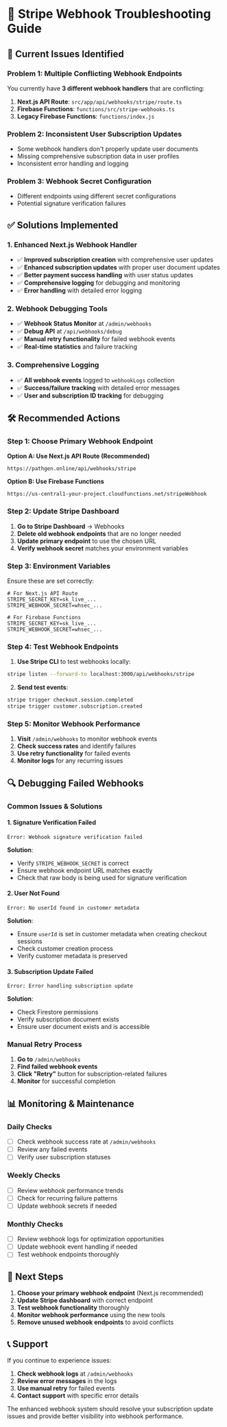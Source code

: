 # 🔧 Stripe Webhook Troubleshooting Guide

## 🚨 Current Issues Identified

### **Problem 1: Multiple Conflicting Webhook Endpoints**
You currently have **3 different webhook handlers** that are conflicting:

1. **Next.js API Route**: `src/app/api/webhooks/stripe/route.ts`
2. **Firebase Functions**: `functions/src/stripe-webhooks.ts` 
3. **Legacy Firebase Functions**: `functions/index.js`

### **Problem 2: Inconsistent User Subscription Updates**
- Some webhook handlers don't properly update user documents
- Missing comprehensive subscription data in user profiles
- Inconsistent error handling and logging

### **Problem 3: Webhook Secret Configuration**
- Different endpoints using different secret configurations
- Potential signature verification failures

## ✅ Solutions Implemented

### **1. Enhanced Next.js Webhook Handler**
- ✅ **Improved subscription creation** with comprehensive user updates
- ✅ **Enhanced subscription updates** with proper user document updates
- ✅ **Better payment success handling** with user status updates
- ✅ **Comprehensive logging** for debugging and monitoring
- ✅ **Error handling** with detailed error logging

### **2. Webhook Debugging Tools**
- ✅ **Webhook Status Monitor** at `/admin/webhooks`
- ✅ **Debug API** at `/api/webhooks/debug`
- ✅ **Manual retry functionality** for failed webhook events
- ✅ **Real-time statistics** and failure tracking

### **3. Comprehensive Logging**
- ✅ **All webhook events** logged to `webhookLogs` collection
- ✅ **Success/failure tracking** with detailed error messages
- ✅ **User and subscription ID tracking** for debugging

## 🛠️ Recommended Actions

### **Step 1: Choose Primary Webhook Endpoint**

**Option A: Use Next.js API Route (Recommended)**
```
https://pathgen.online/api/webhooks/stripe
```

**Option B: Use Firebase Functions**
```
https://us-central1-your-project.cloudfunctions.net/stripeWebhook
```

### **Step 2: Update Stripe Dashboard**

1. **Go to Stripe Dashboard** → Webhooks
2. **Delete old webhook endpoints** that are no longer needed
3. **Update primary endpoint** to use the chosen URL
4. **Verify webhook secret** matches your environment variables

### **Step 3: Environment Variables**

Ensure these are set correctly:

```env
# For Next.js API Route
STRIPE_SECRET_KEY=sk_live_...
STRIPE_WEBHOOK_SECRET=whsec_...

# For Firebase Functions
STRIPE_SECRET_KEY=sk_live_...
STRIPE_WEBHOOK_SECRET=whsec_...
```

### **Step 4: Test Webhook Endpoints**

1. **Use Stripe CLI** to test webhooks locally:
```bash
stripe listen --forward-to localhost:3000/api/webhooks/stripe
```

2. **Send test events**:
```bash
stripe trigger checkout.session.completed
stripe trigger customer.subscription.created
```

### **Step 5: Monitor Webhook Performance**

1. **Visit** `/admin/webhooks` to monitor webhook events
2. **Check success rates** and identify failures
3. **Use retry functionality** for failed events
4. **Monitor logs** for any recurring issues

## 🔍 Debugging Failed Webhooks

### **Common Issues & Solutions**

#### **1. Signature Verification Failed**
```
Error: Webhook signature verification failed
```
**Solution**: 
- Verify `STRIPE_WEBHOOK_SECRET` is correct
- Ensure webhook endpoint URL matches exactly
- Check that raw body is being used for signature verification

#### **2. User Not Found**
```
Error: No userId found in customer metadata
```
**Solution**:
- Ensure `userId` is set in customer metadata when creating checkout sessions
- Check customer creation process
- Verify customer metadata is preserved

#### **3. Subscription Update Failed**
```
Error: Error handling subscription update
```
**Solution**:
- Check Firestore permissions
- Verify subscription document exists
- Ensure user document exists and is accessible

### **Manual Retry Process**

1. **Go to** `/admin/webhooks`
2. **Find failed webhook events**
3. **Click "Retry"** button for subscription-related failures
4. **Monitor** for successful completion

## 📊 Monitoring & Maintenance

### **Daily Checks**
- [ ] Check webhook success rate at `/admin/webhooks`
- [ ] Review any failed events
- [ ] Verify user subscription statuses

### **Weekly Checks**
- [ ] Review webhook performance trends
- [ ] Check for recurring failure patterns
- [ ] Update webhook secrets if needed

### **Monthly Checks**
- [ ] Review webhook logs for optimization opportunities
- [ ] Update webhook event handling if needed
- [ ] Test webhook endpoints thoroughly

## 🚀 Next Steps

1. **Choose your primary webhook endpoint** (Next.js recommended)
2. **Update Stripe dashboard** with correct endpoint
3. **Test webhook functionality** thoroughly
4. **Monitor webhook performance** using the new tools
5. **Remove unused webhook endpoints** to avoid conflicts

## 📞 Support

If you continue to experience issues:

1. **Check webhook logs** at `/admin/webhooks`
2. **Review error messages** in the logs
3. **Use manual retry** for failed events
4. **Contact support** with specific error details

The enhanced webhook system should resolve your subscription update issues and provide better visibility into webhook performance.
